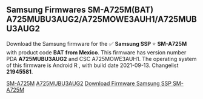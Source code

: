 <h2>Samsung Firmwares SM-A725M(BAT) A725MUBU3AUG2/A725MOWE3AUH1/A725MUBU3AUG2</h2>
Download the Samsung firmware for the ✅ <strong>Samsung SSP </strong> ⭐ <strong>SM-A725M</strong> with product code <strong>BAT</strong> <strong> from Mexico</strong>. This firmware has version number PDA <strong>A725MUBU3AUG2</strong> and CSC A725MOWE3AUH1. The operating system of this firmware is Android R , with build date 2021-09-13. Changelist <strong>21945581</strong>.


[SM-A725M](https://samfirm.shop/samsung/model/SM-A725M)
[A725MUBU3AUG2](https://samfirm.shop/samsung/pda/A725MUBU3AUG2)
[Download Firmware Samsung SSP SM-A725M](https://samfirm.shop/samsung/firmware/456219)
